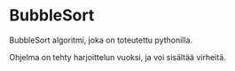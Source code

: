 # BubbleSort
BubbleSort algoritmi, joka on toteutettu pythonilla.

Ohjelma on tehty harjoittelun vuoksi, ja voi sisältää virheitä.
